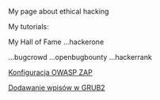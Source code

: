 My page about ethical hacking

My tutorials:

My Hall of Fame
 ...hackerone
 
 ...bugcrowd
 ...openbugbounty
 ...hackerrank
 
[Konfiguracja OWASP ZAP](https://medium.com/@PrakhashS/dynamic-scanning-with-owasp-zap-for-identifying-security-threats-complete-guide-52b3643eee04)

[Dodawanie wpisów w GRUB2](http://www.ulos.pl/grub2-szybkie-dodawanie-systemu-windows)

